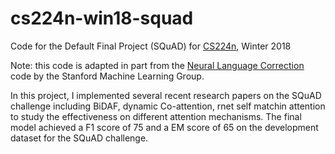 # cs224n-win18-squad
Code for the Default Final Project (SQuAD) for [CS224n](http://web.stanford.edu/class/cs224n/), Winter 2018

Note: this code is adapted in part from the [Neural Language Correction](https://github.com/stanfordmlgroup/nlc/) code by the Stanford Machine Learning Group.

In this project, I implemented several recent research papers on the SQuAD challenge including BiDAF, dynamic Co-attention, rnet self matchin attention to study the effectiveness on different attention mechanisms.
The final model achieved a F1 score of 75 and a EM score of 65 on the development dataset for the SQuAD challenge.
